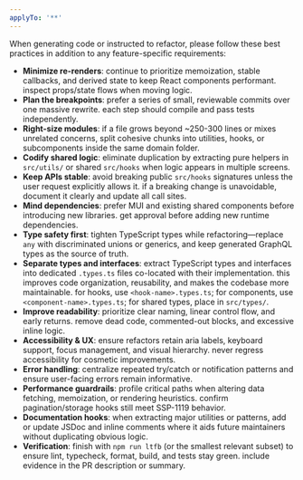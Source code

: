 ```yaml
---
applyTo: '**'
---
```


When generating code or instructed to refactor, please follow these best practices in addition to any feature-specific requirements:

- **Minimize re-renders**: continue to prioritize memoization, stable callbacks, and derived state to keep React components performant. inspect props/state flows when moving logic.
- **Plan the breakpoints**: prefer a series of small, reviewable commits over one massive rewrite. each step should compile and pass tests independently.
- **Right-size modules**: if a file grows beyond ~250-300 lines or mixes unrelated concerns, split cohesive chunks into utilities, hooks, or subcomponents inside the same domain folder.
- **Codify shared logic**: eliminate duplication by extracting pure helpers in `src/utils/` or shared `src/hooks` when logic appears in multiple screens.
- **Keep APIs stable**: avoid breaking public `src/hooks` signatures unless the user request explicitly allows it. if a breaking change is unavoidable, document it clearly and update all call sites.
- **Mind dependencies**: prefer MUI and existing shared components before introducing new libraries. get approval before adding new runtime dependencies.
- **Type safety first**: tighten TypeScript types while refactoring—replace `any` with discriminated unions or generics, and keep generated GraphQL types as the source of truth.
- **Separate types and interfaces**: extract TypeScript types and interfaces into dedicated `.types.ts` files co-located with their implementation. this improves code organization, reusability, and makes the codebase more maintainable. for hooks, use `<hook-name>.types.ts`; for components, use `<component-name>.types.ts`; for shared types, place in `src/types/`.
- **Improve readability**: prioritize clear naming, linear control flow, and early returns. remove dead code, commented-out blocks, and excessive inline logic.
- **Accessibility & UX**: ensure refactors retain aria labels, keyboard support, focus management, and visual hierarchy. never regress accessibility for cosmetic improvements.
- **Error handling**: centralize repeated try/catch or notification patterns and ensure user-facing errors remain informative.
- **Performance guardrails**: profile critical paths when altering data fetching, memoization, or rendering heuristics. confirm pagination/storage hooks still meet SSP-1119 behavior.
- **Documentation hooks**: when extracting major utilities or patterns, add or update JSDoc and inline comments where it aids future maintainers without duplicating obvious logic.
- **Verification**: finish with `npm run ltfb` (or the smallest relevant subset) to ensure lint, typecheck, format, build, and tests stay green. include evidence in the PR description or summary.
